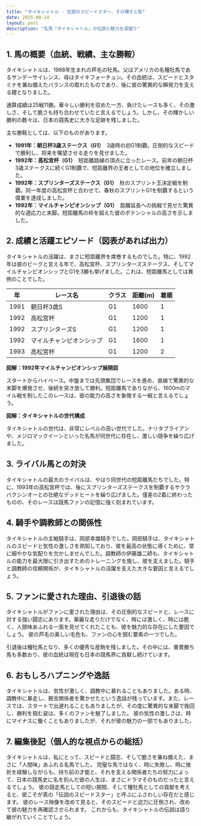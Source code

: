 ```yaml
---
title: "タイキシャトル - 伝説のスピードスター、その輝きと影"
date: 2025-08-14
layout: post
description: "名馬『タイキシャトル』の伝説と魅力を深堀り"
---
```


## 1. 馬の概要（血統、戦績、主な勝鞍）

タイキシャトルは、1988年生まれの芦毛の牡馬。父はアメリカの名種牡馬であるサンデーサイレンス、母はタイキフォーチュン。その血統は、スピードとスタミナを兼ね備えたバランスの取れたものであり、後に彼の驚異的な瞬発力を支える礎となりました。

通算成績は25戦11勝。華々しい勝利を収めた一方、負けたレースも多く、その激しさ、そして脆さも持ち合わせていたと言えるでしょう。しかし、その輝かしい勝利の数々は、日本の競馬史に大きな足跡を残しました。

主な勝鞍としては、以下のものがあります。

* **1991年：朝日杯3歳ステークス（G1）**　3歳時の初G1制覇。圧倒的なスピードで勝利し、将来を嘱望させる走りを見せました。
* **1992年：高松宮杯（G1）**　短距離路線の頂点に立ったレース。前年の朝日杯3歳ステークスに続くG1制覇で、短距離界の王者としての地位を確立しました。
* **1992年：スプリンターズステークス（G1）**　秋のスプリント王決定戦を制覇。同一年度の高松宮杯と合わせて、春秋のスプリントG1を制覇するという偉業を達成しました。
* **1992年：マイルチャンピオンシップ（G1）**　距離延長への挑戦で見せた驚異的な適応力と末脚。短距離馬の枠を超えた彼のポテンシャルの高さを示しました。


## 2. 成績と活躍エピソード（図表があれば出力）

タイキシャトルの活躍は、まさに短距離界を席巻するものでした。特に、1992年は彼のピークと言える年で、高松宮杯、スプリンターズステークス、そしてマイルチャンピオンシップとG1を3勝も挙げました。これは、短距離馬としては異例のことでした。

| 年 | レース名         | クラス | 距離(m) | 着順 |
|---|-----------------|-------|---------|-----|
| 1991 | 朝日杯3歳S       | G1    | 1600    | 1   |
| 1992 | 高松宮杯         | G1    | 1200    | 1   |
| 1992 | スプリンターズS   | G1    | 1200    | 1   |
| 1992 | マイルチャンピオンシップ | G1    | 1600    | 1   |
| 1993 | 高松宮杯         | G1    | 1200    | 2   |


**図解：1992年マイルチャンピオンシップ展開図**

スタートからハイペース。中盤までは先頭集団でレースを進め、直線で驚異的な末脚を爆発させ、後続を突き放して勝利。短距離馬でありながら、1600mのマイル戦を制したこのレースは、彼の能力の高さを象徴する一戦と言えるでしょう。


**図解：タイキシャトルの世代構成**

タイキシャトルの世代は、非常にレベルの高い世代でした。ナリタブライアンや、メジロマックイーンといった名馬が同世代に存在し、激しい競争を繰り広げました。


## 3. ライバル馬との対決

タイキシャトルの最大のライバルは、やはり同世代の短距離馬たちでした。特に、1993年の高松宮杯では、後にスプリンターズステークスを制覇するサクラバクシンオーとの壮絶なデッドヒートを繰り広げました。僅差の2着に終わったものの、そのレースは競馬ファンの記憶に強く刻まれています。


## 4. 騎手や調教師との関係性

タイキシャトルの主戦騎手は、岡部幸雄騎手でした。岡部騎手は、タイキシャトルのスピードと気性の激しさを熟知しており、彼を最高の状態に導くために、常に細やかな気配りを欠かしませんでした。調教師の伊藤雄二師も、タイキシャトルの能力を最大限に引き出すためのトレーニングを施し、彼を支えました。騎手と調教師の信頼関係が、タイキシャトルの活躍を支えた大きな要因と言えるでしょう。


## 5. ファンに愛された理由、引退後の話

タイキシャトルがファンに愛された理由は、その圧倒的なスピードと、レースに対する強い闘志にあります。華麗な走りだけでなく、時には激しく、時には脆く、人間味あふれる一面を見せてくれたことも、彼を魅力的な存在にした要因でしょう。  彼の芦毛の美しい毛色も、ファンの心を掴む要素の一つでした。

引退後は種牡馬となり、多くの優秀な産駒を残しました。その中には、重賞勝ち馬も多数おり、彼の血統は現在も日本の競馬界に貢献し続けています。


## 6. おもしろハプニングや逸話

タイキシャトルは、気性が激しく、調教中に暴れることもありました。ある時、調教中に暴走し、厩舎関係者を驚かせたという逸話が残っています。また、レースでは、スタートで出遅れることもありましたが、その度に驚異的な末脚で挽回し、勝利を掴む姿は、多くのファンを魅了しました。  彼の気性の激しさは、時にマイナスに働くこともありましたが、それが彼の魅力の一部でもありました。


## 7. 編集後記（個人的な視点からの総括）

タイキシャトルは、私にとって、スピードと闘志、そして脆さを兼ね備えた、まさに「人間味」あふれる名馬でした。  完璧な馬ではなく、時に失敗し、時に挫折を経験しながらも、持ち前の才能と、それを支える関係者たちの努力によって、日本の競馬史に名を刻んだ彼の人生は、まさにドラマそのものだったと言えるでしょう。  彼の競走馬としての短い期間、そして種牡馬としての貢献を考えると、彼こそが真の「伝説のスピードスター」と呼ぶにふさわしい存在だと感じます。  彼のレース映像を改めて見ると、そのスピードと迫力に圧倒され、改めて彼の魅力を再確認させられます。  これからも、タイキシャトルの伝説は語り継がれていくことでしょう。
